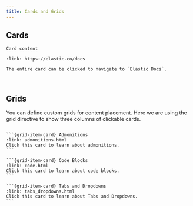 ```yaml
---
title: Cards and Grids
---
```


## Cards

```{card} Card title
Card content
```

```{card} Clickable Card
:link: https://elastic.co/docs

The entire card can be clicked to navigate to `Elastic Docs`.
```
<br>

## Grids

You can define custom grids for content placement. Here we are using the grid directive to show three columns of clickable cards.


````{grid} 1 1 2 3

```{grid-item-card} Admonitions
:link: admonitions.html
Click this card to learn about admonitions.
```

```{grid-item-card} Code Blocks
:link: code.html
Click this card to learn about code blocks.
```

```{grid-item-card} Tabs and Dropdowns
:link: tabs_dropdowns.html
Click this card to learn about Tabs and Dropdowns.
```
````
